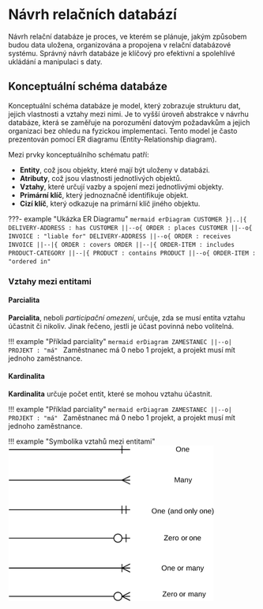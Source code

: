# Návrh relačních databází
Návrh relační databáze je proces, ve kterém se plánuje, jakým způsobem budou data uložena, organizována a propojena v relační databázové systému. Správný návrh databáze je klíčový pro efektivní a spolehlivé ukládání a manipulaci s daty.

## Konceptuální schéma databáze
Konceptuální schéma databáze je model, který zobrazuje strukturu dat, jejich vlastnosti a vztahy mezi nimi. Je to vyšší úroveň abstrakce v návrhu databáze, která se zaměřuje na porozumění datovým požadavkům a jejich organizaci bez ohledu na fyzickou implementaci. Tento model je často prezentován pomocí ER diagramu (Entity-Relationship diagram).

Mezi prvky konceptuálního schématu patří:

- __Entity__, což jsou objekty, které mají být uloženy v databázi.
- __Atributy__, což jsou vlastnosti jednotlivých objektů.
- __Vztahy__, které určují vazby a spojení mezi jednotlivými objekty.
- __Primární klíč__, který jednoznačně identifikuje objekt.
- __Cizí klíč__, který odkazuje na primární klíč jiného objektu.

???- example "Ukázka ER Diagramu"
    ```mermaid
    erDiagram
        CUSTOMER }|..|{ DELIVERY-ADDRESS : has
        CUSTOMER ||--o{ ORDER : places
        CUSTOMER ||--o{ INVOICE : "liable for"
        DELIVERY-ADDRESS ||--o{ ORDER : receives
        INVOICE ||--|{ ORDER : covers
        ORDER ||--|{ ORDER-ITEM : includes
        PRODUCT-CATEGORY ||--|{ PRODUCT : contains
        PRODUCT ||--o{ ORDER-ITEM : "ordered in"
    ```

### Vztahy mezi entitami

#### Parcialita
__Parcialita__, neboli _participační omezení_, určuje, zda se musí entita vztahu účastnit či nikoliv. Jinak řečeno, jestli je účast povinná nebo volitelná.

!!! example "Příklad parciality"
    ```mermaid
    erDiagram
        ZAMESTANEC ||--o| PROJEKT : "má"
    ```
    Zaměstnanec má 0 nebo 1 projekt, a projekt musí mít jednoho zaměstnance.

#### Kardinalita
__Kardinalita__ určuje počet entit, které se mohou vztahu účastnit.

!!! example "Příklad parciality"
    ```mermaid
    erDiagram
        ZAMESTANEC ||--o| PROJEKT : "má"
    ```
    Zaměstnanec má 0 nebo 1 projekt, a projekt musí mít jednoho zaměstnance.

!!! example "Symbolika vztahů mezi entitami"
    ![ER Notace](../../images/er_notace.png)